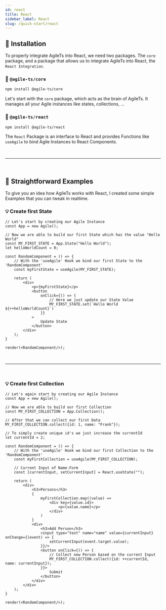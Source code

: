 ```yaml
---
id: react
title: React
sidebar_label: React
slug: /quick-start/react
---
```


## 🔽 Installation

To properly integrate AgileTs into React, we need two packages. 
The `core` package, and a package that allows us to integrate AgileTs into React, the `React Integration`.

### 📁 `@agile-ts/core`

```bash npm2yarn
npm install @agile-ts/core 
```

Let's start with the `core` package, which acts as the brain of AgileTs. 
It manages all your Agile instances like states, collections, ...


### 📂 `@agile-ts/react`

```bash npm2yarn
npm install @agile-ts/react 
```

The `React` Package is an interface to React and provides 
Functions like `useAgile` to bind Agile Instances to React Components.

<br />

---

<br />

## 🚀 Straightforward Examples

To give you an idea how AgileTs works with React, 
I created some simple Examples that you can tweak in realtime.

### 💡 Create first State

```tsx live
// Let's start by creating our Agile Instance
const App = new Agile();

// Now we are able to build our first State which has the value "Hello World"
const MY_FIRST_STATE = App.State("Hello World");
let helloWorldCount = 0;

const RandomComponent = () => {
    // With the 'useAgile' Hook we bind our first State to the 'RandomComponent'
    const myFirstState = useAgile(MY_FIRST_STATE); 
    
    return (
        <div>                                             
            <p>{myFirstState}</p>                            
            <button                                                   
                onClick={() => {     
                    // Here we just update our State Value
                    MY_FIRST_STATE.set(`Hello World ${++helloWorldCount}`) 
                }}
            >
                Update State
            </button>
        </div>
    );
}

render(<RandomComponent/>);
```

<br />

---

<br />

### 💡 Create first Collection

```tsx live
// Let's again start by creating our Agile Instance
const App = new Agile();

// Now we are able to build our first Collection 
const MY_FIRST_COLLECTION = App.Collection();

// After that we can collect our first Data 
MY_FIRST_COLLECTION.collect({id: 1, name: "Frank"});

// To simply create unique id's we just increase the currentId
let currentId = 2;

const RandomComponent = () => {
    // With the 'useAgile' Hook we bind our first Collection to the 'RandomComponent'
    const myFirstCollection = useAgile(MY_FIRST_COLLECTION);
    
    // Current Input of Name-Form
    const [currentInput, setCurrentInput] = React.useState("");

    return (
        <div>
            <h3>Persons</h3>
            {
                myFirstCollection.map((value) =>
                    <div key={value.id}>
                        <p>{value.name}</p>
                    </div>
                )
            }
            <div>
                <h3>Add Person</h3>
                <input type="text" name="name" value={currentInput} onChange={(event) => {
                    setCurrentInput(event.target.value);
                }}/>
                <button onClick={() => {
                    // Collect new Person based on the current Input
                    MY_FIRST_COLLECTION.collect({id: ++currentId, name: currentInput});
                }}>
                    Submit
                </button>
            </div>
        </div>
    );
}

render(<RandomComponent/>);
```
